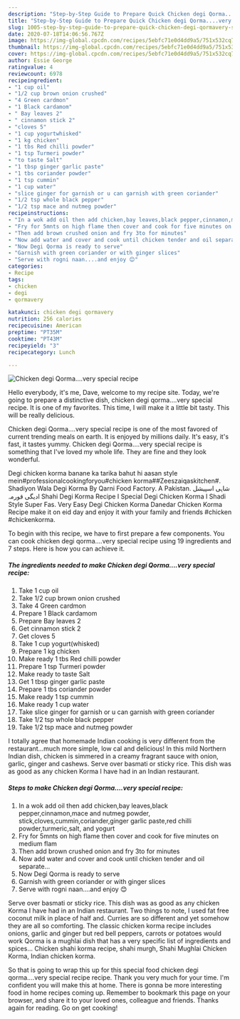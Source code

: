 ```yaml
---
description: "Step-by-Step Guide to Prepare Quick Chicken degi Qorma....very special recipe"
title: "Step-by-Step Guide to Prepare Quick Chicken degi Qorma....very special recipe"
slug: 1005-step-by-step-guide-to-prepare-quick-chicken-degi-qormavery-special-recipe
date: 2020-07-18T14:06:56.767Z
image: https://img-global.cpcdn.com/recipes/5ebfc71e0d4dd9a5/751x532cq70/chicken-degi-qormavery-special-recipe-recipe-main-photo.jpg
thumbnail: https://img-global.cpcdn.com/recipes/5ebfc71e0d4dd9a5/751x532cq70/chicken-degi-qormavery-special-recipe-recipe-main-photo.jpg
cover: https://img-global.cpcdn.com/recipes/5ebfc71e0d4dd9a5/751x532cq70/chicken-degi-qormavery-special-recipe-recipe-main-photo.jpg
author: Essie George
ratingvalue: 4
reviewcount: 6978
recipeingredient:
- "1 cup oil"
- "1/2 cup brown onion crushed"
- "4 Green cardmon"
- "1 Black cardamom"
- " Bay leaves 2"
- " cinnamon stick 2"
- "cloves 5"
- "1 cup yogurtwhisked"
- "1 kg chicken"
- "1 tbs Red chilli powder"
- "1 tsp Turmeri powder"
- "to taste Salt"
- "1 tbsp ginger garlic paste"
- "1 tbs coriander powder"
- "1 tsp cummin"
- "1 cup water"
- "slice ginger for garnish or u can garnish with green coriander"
- "1/2 tsp whole black pepper"
- "1/2 tsp mace and nutmeg powder"
recipeinstructions:
- "In a wok add oil then add chicken,bay leaves,black pepper,cinnamon,mace and nutmeg powder, stick,cloves,cummin,coriander,ginger garlic paste,red chilli powder,turmeric,salt, and yogurt"
- "Fry for 5mnts on high flame then cover and cook for five minutes on medium flam"
- "Then add brown crushed onion and fry 3to for minutes"
- "Now add water and cover and cook until chicken tender and oil separate..."
- "Now Degi Qorma is ready to serve"
- "Garnish with green coriander or with ginger slices"
- "Serve with rogni naan....and enjoy 😊"
categories:
- Recipe
tags:
- chicken
- degi
- qormavery

katakunci: chicken degi qormavery 
nutrition: 256 calories
recipecuisine: American
preptime: "PT35M"
cooktime: "PT43M"
recipeyield: "3"
recipecategory: Lunch

---
```



![Chicken degi Qorma....very special recipe](https://img-global.cpcdn.com/recipes/5ebfc71e0d4dd9a5/751x532cq70/chicken-degi-qormavery-special-recipe-recipe-main-photo.jpg)

Hello everybody, it's me, Dave, welcome to my recipe site. Today, we're going to prepare a distinctive dish, chicken degi qorma....very special recipe. It is one of my favorites. This time, I will make it a little bit tasty. This will be really delicious.

Chicken degi Qorma....very special recipe is one of the most favored of current trending meals on earth. It is enjoyed by millions daily. It's easy, it's fast, it tastes yummy. Chicken degi Qorma....very special recipe is something that I've loved my whole life. They are fine and they look wonderful.

Degi chicken korma banane ka tarika bahut hi aasan style mein#professionalcookingforyou#chicken korma##Zeeszaiqaskitchen#. Shadiyon Wala Degi Korma By Qarni Food Factory. A Pakistan. شاہی اسپیشل دیگی قورمہI Shahi Degi Korma Recipe I Special Degi Chicken Korma I Shadi Style Super Fas. Very Easy Degi Chicken Korma Danedar Chicken Korma Recipe make it on eid day and enjoy it with your family and friends #chicken #chickenkorma.


To begin with this recipe, we have to first prepare a few components. You can cook chicken degi qorma....very special recipe using 19 ingredients and 7 steps. Here is how you can achieve it.

<!--inarticleads1-->

##### The ingredients needed to make Chicken degi Qorma....very special recipe:

1. Take 1 cup oil
1. Take 1/2 cup brown onion crushed
1. Take 4 Green cardmon
1. Prepare 1 Black cardamom
1. Prepare  Bay leaves 2
1. Get  cinnamon stick 2
1. Get cloves 5
1. Take 1 cup yogurt(whisked)
1. Prepare 1 kg chicken
1. Make ready 1 tbs Red chilli powder
1. Prepare 1 tsp Turmeri powder
1. Make ready to taste Salt
1. Get 1 tbsp ginger garlic paste
1. Prepare 1 tbs coriander powder
1. Make ready 1 tsp cummin
1. Make ready 1 cup water
1. Take slice ginger for garnish or u can garnish with green coriander
1. Take 1/2 tsp whole black pepper
1. Take 1/2 tsp mace and nutmeg powder


I totally agree that homemade Indian cooking is very different from the restaurant…much more simple, low cal and delicious! In this mild Northern Indian dish, chicken is simmered in a creamy fragrant sauce with onion, garlic, ginger and cashews. Serve over basmati or sticky rice. This dish was as good as any chicken Korma I have had in an Indian restaurant. 

<!--inarticleads2-->

##### Steps to make Chicken degi Qorma....very special recipe:

1. In a wok add oil then add chicken,bay leaves,black pepper,cinnamon,mace and nutmeg powder, stick,cloves,cummin,coriander,ginger garlic paste,red chilli powder,turmeric,salt, and yogurt
1. Fry for 5mnts on high flame then cover and cook for five minutes on medium flam
1. Then add brown crushed onion and fry 3to for minutes
1. Now add water and cover and cook until chicken tender and oil separate...
1. Now Degi Qorma is ready to serve
1. Garnish with green coriander or with ginger slices
1. Serve with rogni naan....and enjoy 😊


Serve over basmati or sticky rice. This dish was as good as any chicken Korma I have had in an Indian restaurant. Two things to note, I used fat free coconut milk in place of half and. Curries are so different and yet somehow they are all so comforting. The classic chicken korma recipe includes onions, garlic and ginger but red bell peppers, carrots or potatoes would work Qorma is a mughlai dish that has a very specific list of ingredients and spices… Chicken shahi korma recipe, shahi murgh, Shahi Mughlai Chicken Korma, Indian chicken korma. 

So that is going to wrap this up for this special food chicken degi qorma....very special recipe recipe. Thank you very much for your time. I'm confident you will make this at home. There is gonna be more interesting food in home recipes coming up. Remember to bookmark this page on your browser, and share it to your loved ones, colleague and friends. Thanks again for reading. Go on get cooking!
